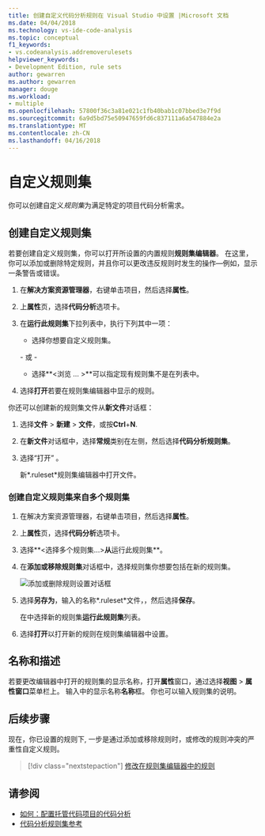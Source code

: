 ```yaml
---
title: 创建自定义代码分析规则在 Visual Studio 中设置 |Microsoft 文档
ms.date: 04/04/2018
ms.technology: vs-ide-code-analysis
ms.topic: conceptual
f1_keywords:
- vs.codeanalysis.addremoverulesets
helpviewer_keywords:
- Development Edition, rule sets
author: gewarren
ms.author: gewarren
manager: douge
ms.workload:
- multiple
ms.openlocfilehash: 57800f36c3a81e021c1fb40bab1c07bbed3e7f9d
ms.sourcegitcommit: 6a9d5bd75e50947659fd6c837111a6a547884e2a
ms.translationtype: MT
ms.contentlocale: zh-CN
ms.lasthandoff: 04/16/2018
---
```

# <a name="custom-rule-sets"></a>自定义规则集

你可以创建自定义*规则集*为满足特定的项目代码分析需求。

## <a name="create-a-custom-rule-set"></a>创建自定义规则集

若要创建自定义规则集，你可以打开所设置的内置规则**规则集编辑器**。 在这里，你可以添加或删除特定规则，并且你可以更改违反规则时发生的操作&mdash;例如，显示一条警告或错误。

1. 在**解决方案资源管理器**，右键单击项目，然后选择**属性**。

2. 上**属性**页，选择**代码分析**选项卡。

3. 在**运行此规则集**下拉列表中，执行下列其中一项：

    - 选择你想要自定义规则集。

     \- 或 -

    - 选择**\<浏览 … >**可以指定现有规则集不是在列表中。

4. 选择**打开**若要在规则集编辑器中显示的规则。

你还可以创建新的规则集文件从**新文件**对话框：

1. 选择**文件** > **新建** > **文件**，或按**Ctrl**+**N**.

2. 在**新文件**对话框中，选择**常规**类别在左侧，然后选择**代码分析规则集**。

3. 选择“打开” 。

   新*.ruleset*规则集编辑器中打开文件。

### <a name="create-a-custom-rule-set-from-multiple-rule-sets"></a>创建自定义规则集来自多个规则集

1. 在解决方案资源管理器，右键单击项目，然后选择**属性**。

2. 上**属性**页，选择**代码分析**选项卡。

3. 选择**\<选择多个规则集...>**从**运行此规则集**。

4. 在**添加或移除规则集**对话框中，选择规则集你想要包括在新的规则集。

   ![添加或删除规则设置对话框](media/add-remove-rule-sets.png)

5. 选择**另存为**，输入的名称*.ruleset*文件，，然后选择**保存**。

   在中选择新的规则集**运行此规则集**列表。

6. 选择**打开**以打开新的规则在规则集编辑器中设置。

## <a name="name-and-description"></a>名称和描述

若要更改编辑器中打开的规则集的显示名称，打开**属性**窗口，通过选择**视图** > **属性窗口**菜单栏上。 输入中的显示名称**名称**框。 你也可以输入规则集的说明。

## <a name="next-steps"></a>后续步骤

现在，你已设置的规则下, 一步是通过添加或移除规则时，或修改的规则冲突的严重性自定义规则。

> [!div class="nextstepaction"]
> [修改在规则集编辑器中的规则](../code-quality/working-in-the-code-analysis-rule-set-editor.md)

## <a name="see-also"></a>请参阅

- [如何：配置托管代码项目的代码分析](../code-quality/how-to-configure-code-analysis-for-a-managed-code-project.md)
- [代码分析规则集参考](../code-quality/rule-set-reference.md)
